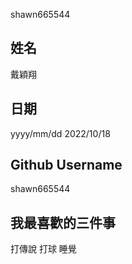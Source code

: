 shawn665544

姓名
----
戴穎翔

日期
----
yyyy/mm/dd
2022/10/18

Github Username
---------------
shawn665544

我最喜歡的三件事
---------------
打傳說 打球 睡覺
